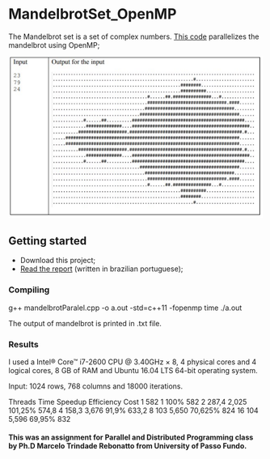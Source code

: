 # MandelbrotSet_OpenMP


The Mandelbrot set is a set of complex numbers. [This code](mandelbrotParalel.cpp) parallelizes the mandelbrot using OpenMP;


![Example](figures/example.PNG)


## Getting started

- Download this project;
- [Read the report](TechnicalReport_MandelbrotSetOpenMP.pdf) (written in brazilian portuguese);

### Compiling

g++ mandelbrotParalel.cpp -o a.out -std=c++11 -fopenmp
time ./a.out

The output of mandelbrot is printed in .txt file.


### Results

I used a Intel® Core™ i7-2600 CPU @ 3.40GHz × 8, 4 physical cores and 4 logical cores, 8 GB of RAM and Ubuntu 16.04 LTS 64-bit operating system.

Input: 1024 rows, 768 columns and 18000 iterations.

Threads 	Time 	Speedup 	Efficiency 	Cost 
1 			582 	1 			100% 		582
2 			287,4 	2,025 		101,25% 	574,8
4 			158,3 	3,676 		91,9% 		633,2
8 			103 	5,650 		70,625% 	824
16 			104 	5,596 		69,95% 		832

#### This was an assignment for Parallel and Distributed Programming class by Ph.D Marcelo Trindade Rebonatto from University of Passo Fundo.

